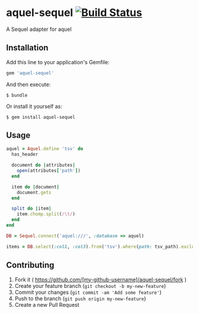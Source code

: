 # aquel-sequel [![Build Status](https://travis-ci.org/youpy/aquel-sequel.svg)](https://travis-ci.org/youpy/aquel-sequel)

A Sequel adapter for aquel

## Installation

Add this line to your application's Gemfile:

```ruby
gem 'aquel-sequel'
```

And then execute:

    $ bundle

Or install it yourself as:

    $ gem install aquel-sequel

## Usage

```ruby
aquel = Aquel.define 'tsv' do
  has_header

  document do |attributes|
    open(attributes['path'])
  end

  item do |document|
    document.gets
  end

  split do |item|
    item.chomp.split(/\t/)
  end
end

DB = Sequel.connect('aquel:///', :database => aquel)
```

```ruby
items = DB.select(:col1, :col3).from('tsv').where(path: tsv_path).exclude(col1: 'foo1').all
```

## Contributing

1. Fork it ( https://github.com/[my-github-username]/aquel-sequel/fork )
2. Create your feature branch (`git checkout -b my-new-feature`)
3. Commit your changes (`git commit -am 'Add some feature'`)
4. Push to the branch (`git push origin my-new-feature`)
5. Create a new Pull Request
